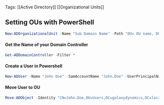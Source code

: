Tags: [[Active Directory]] [[Organizational Units]] 

## Setting OUs with PowerShell

```PowerShell
New-ADOrganizationalUnit -Name "Sub Domain Name" -Path "OU= OU name, DC= DCName, DC= com or local or net "
```
#### Get the Name of your Domain Controller

```Powershell
Get-ADDomainController -Filter *
```


#### Create a User in Powershell

```PowerShell
New-ADUser -Name "John Doe" -SamAccountName "John.Doe" -UserPrincipalName "John.Doe@galaxydynamics.local" -Path "OU=Users,DC=galaxydynamics,DC=local" -AccountPassword (ConvertTo-SecureString "P@ssw0rd" -AsPlainText -Force) -Enabled $true
```

#### Move User to OU
```PowerShell
Move-ADObject -Identity "CN=John.Doe,OU=Users,DC=galaxydynamics,DC=local" -TargetPath "OU=Developers,OU=IT Department,DC=galaxydynamics,DC=local"
```